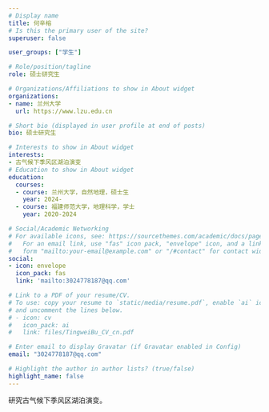 ```yaml
---
# Display name
title: 何辛榕
# Is this the primary user of the site?
superuser: false

user_groups: ["学生"]

# Role/position/tagline
role: 硕士研究生

# Organizations/Affiliations to show in About widget
organizations:
- name: 兰州大学
  url: https://www.lzu.edu.cn

# Short bio (displayed in user profile at end of posts)
bio: 硕士研究生

# Interests to show in About widget
interests:
- 古气候下季风区湖泊演变
# Education to show in About widget
education:
  courses:
  - course: 兰州大学，自然地理，硕士生
    year: 2024-
  - course: 福建师范大学，地理科学，学士
    year: 2020-2024

# Social/Academic Networking
# For available icons, see: https://sourcethemes.com/academic/docs/page-builder/#icons
#   For an email link, use "fas" icon pack, "envelope" icon, and a link in the
#   form "mailto:your-email@example.com" or "/#contact" for contact widget.
social:
- icon: envelope
  icon_pack: fas
  link: 'mailto:3024778187@qq.com'

# Link to a PDF of your resume/CV.
# To use: copy your resume to `static/media/resume.pdf`, enable `ai` icons in `params.toml`,
# and uncomment the lines below.
# - icon: cv
#   icon_pack: ai
#   link: files/TingweiBu_CV_cn.pdf

# Enter email to display Gravatar (if Gravatar enabled in Config)
email: "3024778187@qq.com"

# Highlight the author in author lists? (true/false)
highlight_name: false
---
```

研究古气候下季风区湖泊演变。
